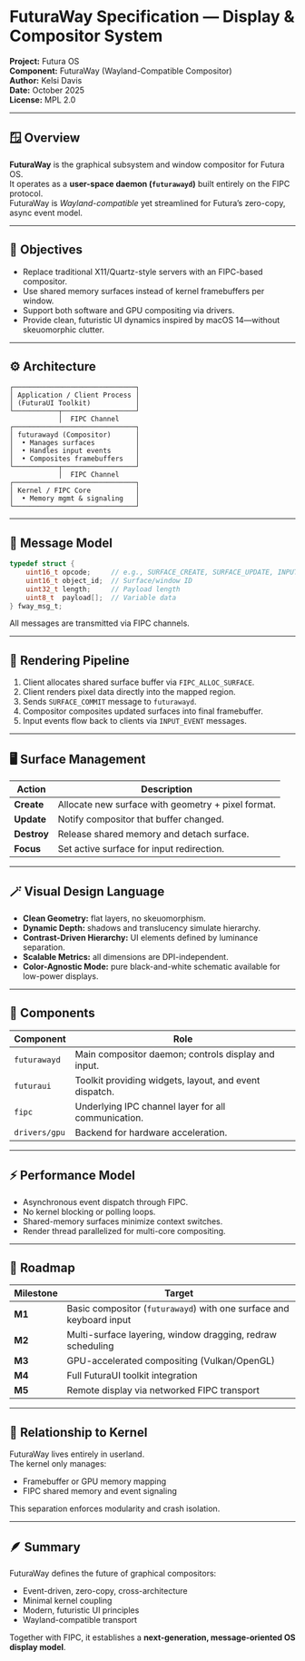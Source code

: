 # FuturaWay Specification — Display & Compositor System
**Project:** Futura OS  
**Component:** FuturaWay (Wayland-Compatible Compositor)  
**Author:** Kelsi Davis  
**Date:** October 2025  
**License:** MPL 2.0  

---

## 🪟 Overview
**FuturaWay** is the graphical subsystem and window compositor for Futura OS.  
It operates as a **user-space daemon (`futurawayd`)** built entirely on the FIPC protocol.  
FuturaWay is *Wayland-compatible* yet streamlined for Futura’s zero-copy, async event model.

---

## 🎯 Objectives
- Replace traditional X11/Quartz-style servers with an FIPC-based compositor.  
- Use shared memory surfaces instead of kernel framebuffers per window.  
- Support both software and GPU compositing via drivers.  
- Provide clean, futuristic UI dynamics inspired by macOS 14—without skeuomorphic clutter.

---

## ⚙️ Architecture
```
┌──────────────────────────────┐
│ Application / Client Process │
│ (FuturaUI Toolkit)           │
└───────────┬──────────────────┘
            │  FIPC Channel
┌──────────────────────────────┐
│ futurawayd (Compositor)      │
│  • Manages surfaces          │
│  • Handles input events      │
│  • Composites framebuffers   │
└───────────┬──────────────────┘
            │  FIPC Channel
┌──────────────────────────────┐
│ Kernel / FIPC Core           │
│  • Memory mgmt & signaling   │
└──────────────────────────────┘
```

---

## 🧩 Message Model
```c
typedef struct {
    uint16_t opcode;     // e.g., SURFACE_CREATE, SURFACE_UPDATE, INPUT_EVENT
    uint16_t object_id;  // Surface/window ID
    uint32_t length;     // Payload length
    uint8_t  payload[];  // Variable data
} fway_msg_t;
```

All messages are transmitted via FIPC channels.

---

## 🧱 Rendering Pipeline
1. Client allocates shared surface buffer via `FIPC_ALLOC_SURFACE`.  
2. Client renders pixel data directly into the mapped region.  
3. Sends `SURFACE_COMMIT` message to `futurawayd`.  
4. Compositor composites updated surfaces into final framebuffer.  
5. Input events flow back to clients via `INPUT_EVENT` messages.  

---

## 🖥️ Surface Management
| Action | Description |
|---------|-------------|
| **Create** | Allocate new surface with geometry + pixel format. |
| **Update** | Notify compositor that buffer changed. |
| **Destroy** | Release shared memory and detach surface. |
| **Focus** | Set active surface for input redirection. |

---

## 🪄 Visual Design Language
- **Clean Geometry:** flat layers, no skeuomorphism.  
- **Dynamic Depth:** shadows and translucency simulate hierarchy.  
- **Contrast-Driven Hierarchy:** UI elements defined by luminance separation.  
- **Scalable Metrics:** all dimensions are DPI-independent.  
- **Color-Agnostic Mode:** pure black-and-white schematic available for low-power displays.  

---

## 🧰 Components
| Component | Role |
|------------|------|
| `futurawayd` | Main compositor daemon; controls display and input. |
| `futuraui` | Toolkit providing widgets, layout, and event dispatch. |
| `fipc` | Underlying IPC channel layer for all communication. |
| `drivers/gpu` | Backend for hardware acceleration. |

---

## ⚡ Performance Model
- Asynchronous event dispatch through FIPC.  
- No kernel blocking or polling loops.  
- Shared-memory surfaces minimize context switches.  
- Render thread parallelized for multi-core compositing.  

---

## 🧭 Roadmap
| Milestone | Target |
|------------|--------|
| **M1** | Basic compositor (`futurawayd`) with one surface and keyboard input |
| **M2** | Multi-surface layering, window dragging, redraw scheduling |
| **M3** | GPU-accelerated compositing (Vulkan/OpenGL) |
| **M4** | Full FuturaUI toolkit integration |
| **M5** | Remote display via networked FIPC transport |

---

## 🧩 Relationship to Kernel
FuturaWay lives entirely in userland.  
The kernel only manages:
- Framebuffer or GPU memory mapping  
- FIPC shared memory and event signaling  

This separation enforces modularity and crash isolation.

---

## 🪶 Summary
FuturaWay defines the future of graphical compositors:
- Event-driven, zero-copy, cross-architecture  
- Minimal kernel coupling  
- Modern, futuristic UI principles  
- Wayland-compatible transport  

Together with FIPC, it establishes a **next-generation, message-oriented OS display model**.
